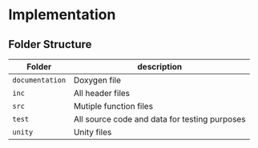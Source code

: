 # Implementation

## Folder Structure
Folder        | description
--------------| ----------------------------------------------
`documentation`         | Doxygen file
`inc`         | All header files
`src`         | Mutiple function files
`test`        | All source code and data for testing purposes
`unity`       | Unity files
